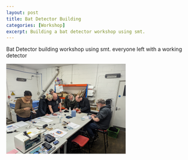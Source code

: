 ```yaml
---
layout: post
title: Bat Detector Building
categories: [Workshop]
excerpt: Building a bat detector workshop using smt.
---
```


Bat Detector building workshop using smt.
everyone left with a working detector

![](/images/batbuild.png)
